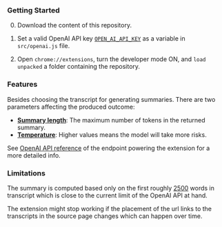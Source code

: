 ### Getting Started

0. Download the content of this repository.

1. Set a valid OpenAI API key [`OPEN_AI_API_KEY`](https://github.com/rfulekjames/transcript-summaries-extension/blob/20fa73e744c574f6cdc38f27f4cda84e83ec7a6f/src/openai.js#L5) as a variable in `src/openai.js` file.

2. Open `chrome://extensions`, turn the developer mode ON, and  `load unpacked` a folder containing the repository.

### Features

Besides choosing the transcript for generating summaries. There are two parameters affecting the produced outcome:
- **[Summary length](https://beta.openai.com/docs/api-reference/completions/create#completions/create-max_tokens)**: The maximum number of tokens in the returned summary.
- **[Temperature](https://beta.openai.com/docs/api-reference/completions/create#completions/create-temperature)**:  Higher values means the model will take more risks. 

See [OpenAI API reference](https://beta.openai.com/examples/default-tldr-summary) of the endpoint powering the extension for a more detailed info.

### Limitations

The summary is computed based only on the first roughly  [2500](https://github.com/rfulekjames/transcript-summaries-extension/blob/727a3b20058b0e49b0c4c2a1e3706ac1f5853f3b/src/openai.js#L7) words in transcript which is close to the current 
limit of the OpenAI API at hand.

The extension might stop working if the placement of the url links to the transcripts in the source page changes which can happen over time.


